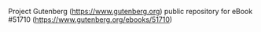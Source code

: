 Project Gutenberg (https://www.gutenberg.org) public repository for eBook #51710 (https://www.gutenberg.org/ebooks/51710)
